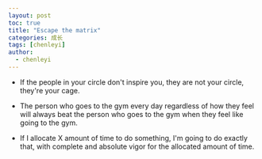```yaml
---
layout: post
toc: true
title: "Escape the matrix"
categories: 成长
tags: [chenleyi]
author:
  - chenleyi
---
```


* If the people in your circle don't inspire you, they are not your circle, they're your cage.

* The person who goes to the gym every day regardless of how they feel will always beat the person who goes to the gym when they feel like going to the gym.

* If I allocate X amount of time to do something, I'm going to do exactly that, with complete and absolute vigor for the allocated amount of time.